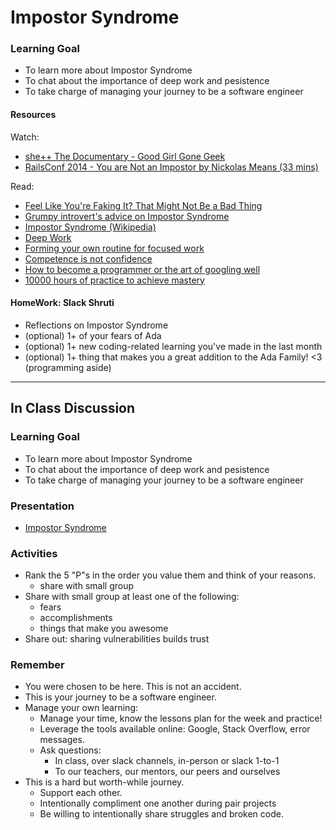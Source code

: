 # Impostor Syndrome

### Learning Goal
+ To learn more about Impostor Syndrome
+ To chat about the importance of deep work and pesistence
+ To take charge of managing your journey to be a software engineer

#### Resources
Watch:
+ [she++ The Documentary - Good Girl Gone Geek](https://www.youtube.com/watch?v=DqrfPCGo2aQ)
+ [RailsConf 2014 - You are Not an Impostor by Nickolas Means (33 mins)](https://www.youtube.com/watch?v=l_Vqp1dPuPo)

Read:
+ [Feel Like You're Faking It? That Might Not Be a Bad Thing](http://lifehacker.com/5928639/feel-like-youre-faking-it-that-might-not-be-a-bad-thing)
+ [Grumpy introvert's advice on Impostor Syndrome](http://www.quietrev.com/im-listening-stop-looking-at-me-the-grumpy-introverts-advice-on-impostor-syndrome/)
+ [Impostor Syndrome (Wikipedia)](https://en.wikipedia.org/wiki/Impostor_syndrome)
+ [Deep Work](https://heleo.com/conversation-real-productivity-isnt-what-you-think-it-is/13728/)
+ [Forming your own routine for focused work](https://journal.thriveglobal.com/this-morning-routine-will-save-you-20-hours-per-week-c3088cd2c685#.ignrky3k7)
+ [Competence is not confidence](https://hbr.org/2013/08/why-do-so-many-incompetent-men)
+ [How to become a programmer or the art of googling well](https://okepi.wordpress.com/2014/08/21/how-to-become-a-programmer-or-the-art-of-googling-well/)
+ [10000 hours of practice to achieve mastery](http://wisdomgroup.com/blog/10000-hours-of-practice/)

#### HomeWork: Slack Shruti
+ Reflections on Impostor Syndrome
+ (optional) 1+ of your fears of Ada
+ (optional) 1+ new coding-related learning you've made in the last month
+ (optional) 1+ thing that makes you a great addition to the Ada Family! \<3 (programming aside)

<hr>

## In Class Discussion

### Learning Goal
+ To learn more about Impostor Syndrome
+ To chat about the importance of deep work and pesistence
+ To take charge of managing your journey to be a software engineer

### Presentation
+ [Impostor Syndrome](https://www.slideshare.net/secret/qJ8R1yCwybGvZU)

### Activities
+ Rank the 5 "P"s in the order you value them and think of your reasons.
  + share with small group
+ Share with small group at least one of the following:
  + fears
  + accomplishments
  + things that make you awesome
+ Share out: sharing vulnerabilities builds trust

### Remember
+ You were chosen to be here. This is not an accident.
+ This is your journey to be a software engineer.
+ Manage your own learning:
  + Manage your time, know the lessons plan for the week and practice!
  + Leverage the tools available online: Google, Stack Overflow, error messages.
  + Ask questions: 
    + In class, over slack channels, in-person or slack 1-to-1
    + To our teachers, our mentors, our peers and ourselves
+ This is a hard but worth-while journey.
  + Support each other.
  + Intentionally compliment one another during pair projects
  + Be willing to intentionally share struggles and broken code.
